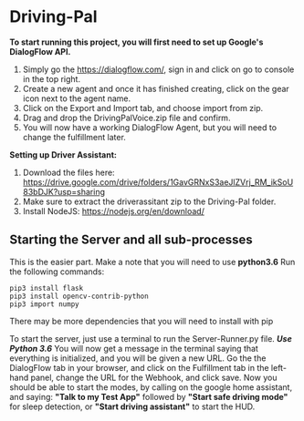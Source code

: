 # Driving-Pal

**To start running this project, you will first need to set up Google's DialogFlow API.**

1) Simply go the https://dialogflow.com/, sign in and click on go to console in the top right.
2) Create a new agent and once it has finished creating, click on the gear icon next to the agent name.
3) Click on the Export and Import tab, and choose import from zip.
4) Drag and drop the DrivingPalVoice.zip file and confirm.
5) You will now have a working DialogFlow Agent, but you will need to change the fulfillment later.

**Setting up Driver Assistant:**

1) Download the files here: https://drive.google.com/drive/folders/1GavGRNxS3aeJlZVrj_RM_ikSoU83bDJK?usp=sharing
2) Make sure to extract the driverassitant zip to the Driving-Pal folder.
3) Install NodeJS: https://nodejs.org/en/download/

##  **Starting the Server and all sub-processes**

This is the easier part. Make a note that you will need to use __python3.6__
Run the following commands:

```
pip3 install flask
pip3 install opencv-contrib-python
pip3 import numpy
```
There may be more dependencies that you will need to install with pip

To start the server, just use a terminal to run the Server-Runner.py file. **_Use Python 3.6_**
You will now get a message in the terminal saying that everything is initialized, and you will be given a new URL.
Go the the DialogFlow tab in your browser, and click on the Fulfillment tab in the left-hand panel, change the URL for the Webhook, and click save.
Now you should be able to start the modes, by calling on the google home assistant, and saying:
**"Talk to my Test App"** followed by **"Start safe driving mode"** for sleep detection, or **"Start driving assistant"** to start the HUD.
